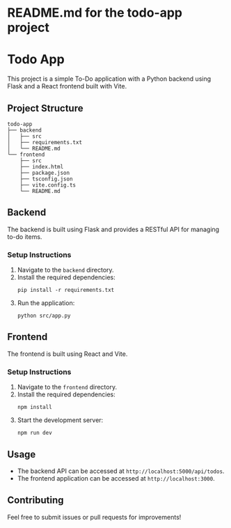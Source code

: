 # README.md for the todo-app project

# Todo App

This project is a simple To-Do application with a Python backend using Flask and a React frontend built with Vite. 

## Project Structure

```
todo-app
├── backend
│   ├── src
│   ├── requirements.txt
│   └── README.md
└── frontend
    ├── src
    ├── index.html
    ├── package.json
    ├── tsconfig.json
    ├── vite.config.ts
    └── README.md
```

## Backend

The backend is built using Flask and provides a RESTful API for managing to-do items. 

### Setup Instructions

1. Navigate to the `backend` directory.
2. Install the required dependencies:
   ```
   pip install -r requirements.txt
   ```
3. Run the application:
   ```
   python src/app.py
   ```

## Frontend

The frontend is built using React and Vite. 

### Setup Instructions

1. Navigate to the `frontend` directory.
2. Install the required dependencies:
   ```
   npm install
   ```
3. Start the development server:
   ```
   npm run dev
   ```

## Usage

- The backend API can be accessed at `http://localhost:5000/api/todos`.
- The frontend application can be accessed at `http://localhost:3000`.

## Contributing

Feel free to submit issues or pull requests for improvements!